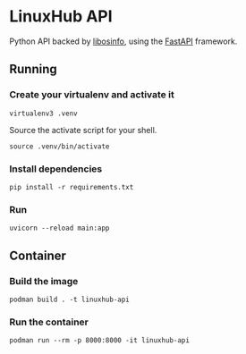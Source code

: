 # LinuxHub API

Python API backed by [libosinfo](https://libosinfo.org/),
using the [FastAPI](https://github.com/tiangolo/fastapi) framework.

## Running

### Create your virtualenv and activate it

`virtualenv3 .venv`

Source the activate script for your shell.

`source .venv/bin/activate`

### Install dependencies

`pip install -r requirements.txt`

### Run

`uvicorn --reload main:app`

## Container

### Build the image

`podman build . -t linuxhub-api`

### Run the container

`podman run --rm -p 8000:8000 -it linuxhub-api`